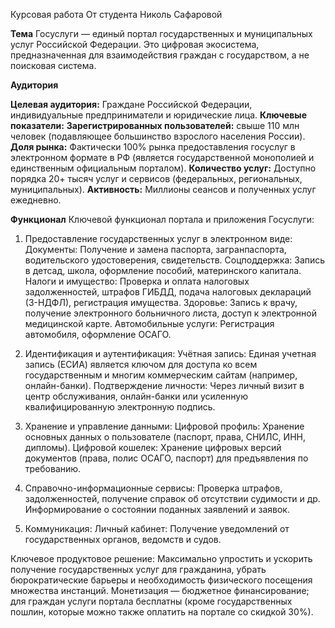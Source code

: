 Курсовая работа 
От студента Николь Сафаровой

**Тема**
Госуслуги — единый портал государственных и муниципальных услуг Российской Федерации. Это цифровая экосистема, предназначенная для взаимодействия граждан с государством, а не поисковая система.

**Аудитория**

**Целевая аудитория:** Граждане Российской Федерации, индивидуальные предприниматели и юридические лица.
**Ключевые показатели:**
**Зарегистрированных пользователей:** свыше 110 млн человек (подавляющее большинство взрослого населения России).
**Доля рынка:** Фактически 100% рынка предоставления госуслуг в электронном формате в РФ (является государственной монополией и единственным официальным порталом).
**Количество услуг:** Доступно порядка 20+ тысяч услуг и сервисов (федеральных, региональных, муниципальных).
**Активность:** Миллионы сеансов и полученных услуг ежедневно.

**Функционал**
Ключевой функционал портала и приложения Госуслуги:

1. Предоставление государственных услуг в электронном виде:
   Документы: Получение и замена паспорта, загранпаспорта, водительского удостоверения, свидетельств.
   Соцподдержка: Запись в детсад, школа, оформление пособий, материнского капитала.
   Налоги и имущество: Проверка и оплата налоговых задолженностей, штрафов ГИБДД, подача налоговых деклараций (3-НДФЛ), регистрация имущества.
   Здоровье: Запись к врачу, получение электронного больничного листа, доступ к электронной медицинской карте.
   Автомобильные услуги: Регистрация автомобиля, оформление ОСАГО.

2. Идентификация и аутентификация:
   Учётная запись: Единая учетная запись (ЕСИА) является ключом для доступа ко всем государственным и многим коммерческим сайтам (например, онлайн-банки).
   Подтверждение личности: Через личный визит в центр обслуживания, онлайн-банки или усиленную квалифицированную электронную подпись.

3. Хранение и управление данными:
   Цифровой профиль: Хранение основных данных о пользователе (паспорт, права, СНИЛС, ИНН, дипломы).
   Цифровой кошелек: Хранение цифровых версий документов (права, полис ОСАГО, паспорт) для предъявления по требованию.

4. Справочно-информационные сервисы:
   Проверка штрафов, задолженностей, получение справок об отсутствии судимости и др.
   Информирование о состоянии поданных заявлений и заявок.

5. Коммуникация:
   Личный кабинет: Получение уведомлений от государственных органов, ведомств и судов.

Ключевое продуктовое решение: Максимально упростить и ускорить получение государственных услуг для гражданина, убрать бюрократические барьеры и необходимость физического посещения множества инстанций. Монетизация — бюджетное финансирование; для граждан услуги портала бесплатны (кроме государственных пошлин, которые можно также оплатить на портале со скидкой 30%).
